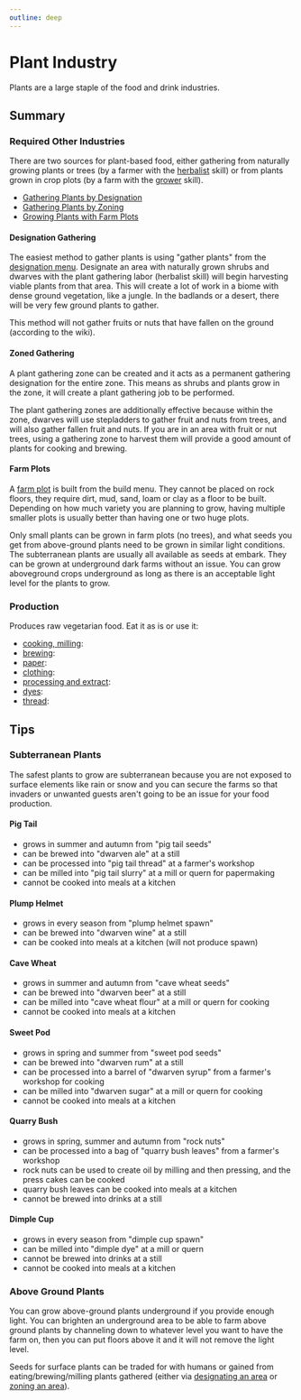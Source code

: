 ```yaml
---
outline: deep
---
```

# Plant Industry

Plants are a large staple of the food and drink industries.

## Summary

### Required Other Industries

There are two sources for plant-based food, either gathering from naturally growing plants or trees (by a farmer with the [herbalist](https://dwarffortresswiki.org/index.php/DF2014:Herbalist) skill) or from plants grown in crop plots (by a farm with the [grower](https://dwarffortresswiki.org/index.php/DF2014:Grower) skill).

- [Gathering Plants by Designation](#designation-gathering)
- [Gathering Plants by Zoning](#zoned-gathering)
- [Growing Plants with Farm Plots](#farm-plots)

#### Designation Gathering

The easiest method to gather plants is using "gather plants" from the [designation menu](https://dwarffortresswiki.org/index.php/DF2014:Designations_menu). Designate an area with naturally grown shrubs and dwarves with the plant gathering labor (herbalist skill) will begin harvesting viable plants from that area. This will create a lot of work in a biome with dense ground vegetation, like a jungle. In the badlands or a desert, there will be very few ground plants to gather.

This method will not gather fruits or nuts that have fallen on the ground (according to the wiki).

#### Zoned Gathering

A plant gathering zone can be created and it acts as a permanent gathering designation for the entire zone. This means as shrubs and plants grow in the zone, it will create a plant gathering job to be performed.

The plant gathering zones are additionally effective because within the zone, dwarves will use stepladders to gather fruit and nuts from trees, and will also gather fallen fruit and nuts. If you are in an area with fruit or nut trees, using a gathering zone to harvest them will provide a good amount of plants for cooking and brewing.

#### Farm Plots

A [farm plot](https://dwarffortresswiki.org/index.php/DF2014:Farming) is built from the build menu. They cannot be placed on rock floors, they require dirt, mud, sand, loam or clay as a floor to be built. Depending on how much variety you are planning to grow, having multiple smaller plots is usually better than having one or two huge plots.

Only small plants can be grown in farm plots (no trees), and what seeds you get from above-ground plants need to be grown in similar light conditions. The subterranean plants are usually all available as seeds at embark. They can be grown at underground dark farms without an issue. You can grow aboveground crops underground as long as there is an acceptable light level for the plants to grow.

### Production

Produces raw vegetarian food. Eat it as is or use it:

- [cooking, milling](./food):
- [brewing](./alcohol):
- [paper](./paper):
- [clothing](./clothing):
- [processing and extract](./extract):
- [dyes](./textile):
- [thread](./textile):

## Tips

### Subterranean Plants

The safest plants to grow are subterranean because you are not exposed to surface elements like rain or snow and you can secure the farms so that invaders or unwanted guests aren't going to be an issue for your food production.

#### Pig Tail

- grows in summer and autumn from "pig tail seeds"
- can be brewed into "dwarven ale" at a still
- can be processed into "pig tail thread" at a farmer's workshop
- can be milled into "pig tail slurry" at a mill or quern for papermaking
- cannot be cooked into meals at a kitchen

#### Plump Helmet

- grows in every season from "plump helmet spawn"
- can be brewed into "dwarven wine" at a still
- can be cooked into meals at a kitchen (will not produce spawn)

#### Cave Wheat

- grows in summer and autumn from "cave wheat seeds"
- can be brewed into "dwarven beer" at a still
- can be milled into "cave wheat flour" at a mill or quern for cooking
- cannot be cooked into meals at a kitchen

#### Sweet Pod

- grows in spring and summer from "sweet pod seeds"
- can be brewed into "dwarven rum" at a still
- can be processed into a barrel of "dwarven syrup" from a farmer's workshop for cooking
- can be milled into "dwarven sugar" at a mill or quern for cooking
- cannot be cooked into meals at a kitchen

#### Quarry Bush

- grows in spring, summer and autumn from "rock nuts"
- can be processed into a bag of "quarry bush leaves" from a farmer's workshop
- rock nuts can be used to create oil by milling and then pressing, and the press cakes can be cooked
- quarry bush leaves can be cooked into meals at a kitchen
- cannot be brewed into drinks at a still

#### Dimple Cup

- grows in every season from "dimple cup spawn"
- can be milled into "dimple dye" at a mill or quern
- cannot be brewed into drinks at a still
- cannot be cooked into meals at a kitchen

### Above Ground Plants

You can grow above-ground plants underground if you provide enough light. You can brighten an underground area to be able to farm above ground plants by channeling down to whatever level you want to have the farm on, then you can put floors above it and it will not remove the light level.

Seeds for surface plants can be traded for with humans or gained from eating/brewing/milling plants gathered (either via [designating an area](#designation-gathering) or [zoning an area](#zoned-gathering)).
